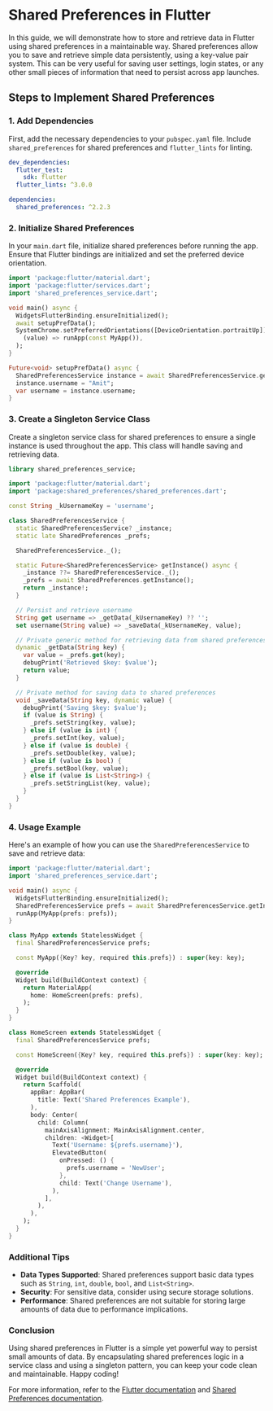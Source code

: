 # Shared Preferences in Flutter

In this guide, we will demonstrate how to store and retrieve data in Flutter using shared preferences in a maintainable way. Shared preferences allow you to save and retrieve simple data persistently, using a key-value pair system. This can be very useful for saving user settings, login states, or any other small pieces of information that need to persist across app launches.

## Steps to Implement Shared Preferences

### 1. Add Dependencies

First, add the necessary dependencies to your `pubspec.yaml` file. Include `shared_preferences` for shared preferences and `flutter_lints` for linting.

```yaml
dev_dependencies:
  flutter_test:
    sdk: flutter
  flutter_lints: ^3.0.0

dependencies:
  shared_preferences: ^2.2.3
```

### 2. Initialize Shared Preferences

In your `main.dart` file, initialize shared preferences before running the app. Ensure that Flutter bindings are initialized and set the preferred device orientation.

```dart
import 'package:flutter/material.dart';
import 'package:flutter/services.dart';
import 'shared_preferences_service.dart';

void main() async {
  WidgetsFlutterBinding.ensureInitialized();
  await setupPrefData();
  SystemChrome.setPreferredOrientations([DeviceOrientation.portraitUp]).then(
    (value) => runApp(const MyApp()),
  );
}

Future<void> setupPrefData() async {
  SharedPreferencesService instance = await SharedPreferencesService.getInstance();
  instance.username = "Amit";
  var username = instance.username;
}
```

### 3. Create a Singleton Service Class

Create a singleton service class for shared preferences to ensure a single instance is used throughout the app. This class will handle saving and retrieving data.

```dart
library shared_preferences_service;

import 'package:flutter/material.dart';
import 'package:shared_preferences/shared_preferences.dart';

const String _kUsernameKey = 'username';

class SharedPreferencesService {
  static SharedPreferencesService? _instance;
  static late SharedPreferences _prefs;

  SharedPreferencesService._();

  static Future<SharedPreferencesService> getInstance() async {
    _instance ??= SharedPreferencesService._();
    _prefs = await SharedPreferences.getInstance();
    return _instance!;
  }

  // Persist and retrieve username
  String get username => _getData(_kUsernameKey) ?? '';
  set username(String value) => _saveData(_kUsernameKey, value);

  // Private generic method for retrieving data from shared preferences
  dynamic _getData(String key) {
    var value = _prefs.get(key);
    debugPrint('Retrieved $key: $value');
    return value;
  }

  // Private method for saving data to shared preferences
  void _saveData(String key, dynamic value) {
    debugPrint('Saving $key: $value');
    if (value is String) {
      _prefs.setString(key, value);
    } else if (value is int) {
      _prefs.setInt(key, value);
    } else if (value is double) {
      _prefs.setDouble(key, value);
    } else if (value is bool) {
      _prefs.setBool(key, value);
    } else if (value is List<String>) {
      _prefs.setStringList(key, value);
    }
  }
}
```

### 4. Usage Example

Here's an example of how you can use the `SharedPreferencesService` to save and retrieve data:

```dart
import 'package:flutter/material.dart';
import 'shared_preferences_service.dart';

void main() async {
  WidgetsFlutterBinding.ensureInitialized();
  SharedPreferencesService prefs = await SharedPreferencesService.getInstance();
  runApp(MyApp(prefs: prefs));
}

class MyApp extends StatelessWidget {
  final SharedPreferencesService prefs;

  const MyApp({Key? key, required this.prefs}) : super(key: key);

  @override
  Widget build(BuildContext context) {
    return MaterialApp(
      home: HomeScreen(prefs: prefs),
    );
  }
}

class HomeScreen extends StatelessWidget {
  final SharedPreferencesService prefs;

  const HomeScreen({Key? key, required this.prefs}) : super(key: key);

  @override
  Widget build(BuildContext context) {
    return Scaffold(
      appBar: AppBar(
        title: Text('Shared Preferences Example'),
      ),
      body: Center(
        child: Column(
          mainAxisAlignment: MainAxisAlignment.center,
          children: <Widget>[
            Text('Username: ${prefs.username}'),
            ElevatedButton(
              onPressed: () {
                prefs.username = 'NewUser';
              },
              child: Text('Change Username'),
            ),
          ],
        ),
      ),
    );
  }
}
```

### Additional Tips

- **Data Types Supported**: Shared preferences support basic data types such as `String`, `int`, `double`, `bool`, and `List<String>`.
- **Security**: For sensitive data, consider using secure storage solutions.
- **Performance**: Shared preferences are not suitable for storing large amounts of data due to performance implications.

### Conclusion

Using shared preferences in Flutter is a simple yet powerful way to persist small amounts of data. By encapsulating shared preferences logic in a service class and using a singleton pattern, you can keep your code clean and maintainable. Happy coding!

For more information, refer to the [Flutter documentation](https://flutter.dev/docs/cookbook/persistence/key-value) and [Shared Preferences documentation](https://pub.dev/packages/shared_preferences).